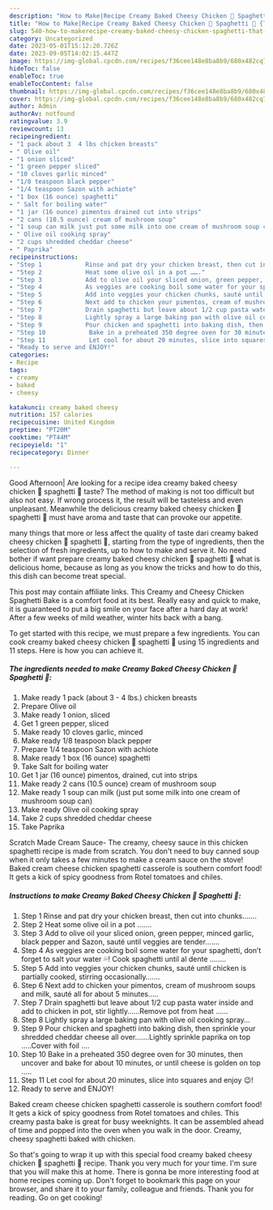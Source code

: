 ```yaml
---
description: "How to Make|Recipe Creamy Baked Cheesy Chicken 🐔 Spaghetti 🍝 {That is Special"
title: "How to Make|Recipe Creamy Baked Cheesy Chicken 🐔 Spaghetti 🍝 {That is Special"
slug: 540-how-to-makerecipe-creamy-baked-cheesy-chicken-spaghetti-that-is-special
category: Uncategorized
date: 2023-05-01T15:12:20.726Z
date: 2023-09-05T14:02:15.447Z
image: https://img-global.cpcdn.com/recipes/f36cee148e8ba8b9/680x482cq70/creamy-baked-cheesy-chicken-spaghetti-recipe-main-photo.jpg
hideToc: false
enableToc: true
enableTocContent: false
thumbnail: https://img-global.cpcdn.com/recipes/f36cee148e8ba8b9/680x482cq70/creamy-baked-cheesy-chicken-spaghetti-recipe-main-photo.jpg
cover: https://img-global.cpcdn.com/recipes/f36cee148e8ba8b9/680x482cq70/creamy-baked-cheesy-chicken-spaghetti-recipe-main-photo.jpg
author: Admin
authorAv: notfound
ratingvalue: 3.9
reviewcount: 13
recipeingredient:
- "1 pack about 3  4 lbs chicken breasts"
- " Olive oil"
- "1 onion sliced"
- "1 green pepper sliced"
- "10 cloves garlic minced"
- "1/8 teaspoon black pepper"
- "1/4 teaspoon Sazon with achiote"
- "1 box (16 ounce) spaghetti"
- " Salt for boiling water"
- "1 jar (16 ounce) pimentos drained cut into strips"
- "2 cans (10.5 ounce) cream of mushroom soup"
- "1 soup can milk just put some milk into one cream of mushroom soup can"
- " Olive oil cooking spray"
- "2 cups shredded cheddar cheese"
- " Paprika"
recipeinstructions:
- "Step 1            Rinse and pat dry your chicken breast, then cut into chunks……."
- "Step 2            Heat some olive oil in a pot ……."
- "Step 3            Add to olive oil your sliced onion, green pepper, minced garlic, black pepper and Sazon, sauté until veggies are tender……."
- "Step 4            As veggies are cooking boil some water for your spaghetti, don’t forget to salt your water 💦! Cook spaghetti until al dente …….."
- "Step 5            Add into veggies your chicken chunks, sauté until chicken is partially cooked, stirring occasionally……."
- "Step 6            Next add to chicken your pimentos, cream of mushroom soups and milk, sauté all for about 5 minutes….."
- "Step 7            Drain spaghetti but leave about 1/2 cup pasta water inside and add to chicken in pot, stir lightly……Remove pot from heat ……"
- "Step 8            Lightly spray a large baking pan with olive oil cooking spray…"
- "Step 9            Pour chicken and spaghetti into baking dish, then sprinkle your shredded cheddar cheese all over…….Lightly sprinkle paprika on top …..Cover with foil …."
- "Step 10            Bake in a preheated 350 degree oven for 30 minutes, then uncover and bake for about 10 minutes, or until cheese is golden on top ….."
- "Step 11            Let cool for about 20 minutes, slice into squares and enjoy 😉!"
- "Ready to serve and ENJOY!"
categories:
- Recipe
tags:
- creamy
- baked
- cheesy

katakunci: creamy baked cheesy 
nutrition: 157 calories
recipecuisine: United Kingdom
preptime: "PT20M"
cooktime: "PT44M"
recipeyield: "1"
recipecategory: Dinner

---
```



Good Afternoon| Are looking for a recipe idea creamy baked cheesy chicken 🐔 spaghetti 🍝 taste? The method of making is not too difficult but also not easy. If wrong process it, the result will be tasteless and even unpleasant. Meanwhile the delicious creamy baked cheesy chicken 🐔 spaghetti 🍝 must have aroma and taste that can provoke our appetite.






many things that more or less affect the quality of taste dari creamy baked cheesy chicken 🐔 spaghetti 🍝, starting from the type of ingredients, then the selection of fresh ingredients, up to how to make and serve it. No need bother if want prepare creamy baked cheesy chicken 🐔 spaghetti 🍝 what is delicious home, because as long as you know the tricks and how to do this, this dish can become treat  special.


This post may contain affiliate links. This Creamy and Cheesy Chicken Spaghetti Bake is a comfort food at its best. Really easy and quick to make, it is guaranteed to put a big smile on your face after a hard day at work! After a few weeks of mild weather, winter hits back with a bang.


To get started with this recipe, we must prepare a few ingredients. You can cook creamy baked cheesy chicken 🐔 spaghetti 🍝 using 15 ingredients and 11 steps. Here is how you can achieve it.

<!--inarticleads1-->

##### The ingredients needed to make Creamy Baked Cheesy Chicken 🐔 Spaghetti 🍝:

1. Make ready 1 pack (about 3 - 4 lbs.) chicken breasts
1. Prepare  Olive oil
1. Make ready 1 onion, sliced
1. Get 1 green pepper, sliced
1. Make ready 10 cloves garlic, minced
1. Make ready 1/8 teaspoon black pepper
1. Prepare 1/4 teaspoon Sazon with achiote
1. Make ready 1 box (16 ounce) spaghetti
1. Take  Salt for boiling water
1. Get 1 jar (16 ounce) pimentos, drained, cut into strips
1. Make ready 2 cans (10.5 ounce) cream of mushroom soup
1. Make ready 1 soup can milk (just put some milk into one cream of mushroom soup can)
1. Make ready  Olive oil cooking spray
1. Take 2 cups shredded cheddar cheese
1. Take  Paprika


Scratch Made Cream Sauce- The creamy, cheesy sauce in this chicken spaghetti recipe is made from scratch. You don&#39;t need to buy canned soup when it only takes a few minutes to make a cream sauce on the stove! Baked cream cheese chicken spaghetti casserole is southern comfort food! It gets a kick of spicy goodness from Rotel tomatoes and chiles. 

<!--inarticleads2-->

##### Instructions to make Creamy Baked Cheesy Chicken 🐔 Spaghetti 🍝:

1. Step 1            Rinse and pat dry your chicken breast, then cut into chunks…….
1. Step 2            Heat some olive oil in a pot …….
1. Step 3            Add to olive oil your sliced onion, green pepper, minced garlic, black pepper and Sazon, sauté until veggies are tender…….
1. Step 4            As veggies are cooking boil some water for your spaghetti, don’t forget to salt your water 💦! Cook spaghetti until al dente ……..
1. Step 5            Add into veggies your chicken chunks, sauté until chicken is partially cooked, stirring occasionally…….
1. Step 6            Next add to chicken your pimentos, cream of mushroom soups and milk, sauté all for about 5 minutes…..
1. Step 7            Drain spaghetti but leave about 1/2 cup pasta water inside and add to chicken in pot, stir lightly……Remove pot from heat ……
1. Step 8            Lightly spray a large baking pan with olive oil cooking spray…
1. Step 9            Pour chicken and spaghetti into baking dish, then sprinkle your shredded cheddar cheese all over…….Lightly sprinkle paprika on top …..Cover with foil ….
1. Step 10            Bake in a preheated 350 degree oven for 30 minutes, then uncover and bake for about 10 minutes, or until cheese is golden on top …..
1. Step 11            Let cool for about 20 minutes, slice into squares and enjoy 😉!
1. Ready to serve and ENJOY!

Baked cream cheese chicken spaghetti casserole is southern comfort food! It gets a kick of spicy goodness from Rotel tomatoes and chiles. This creamy pasta bake is great for busy weeknights. It can be assembled ahead of time and popped into the oven when you walk in the door. Creamy, cheesy spaghetti baked with chicken. 

So that's going to wrap it up with this special food creamy baked cheesy chicken 🐔 spaghetti 🍝 recipe. Thank you very much for your time. I'm sure that you will make this at home. There is gonna be more interesting food at home recipes coming up. Don't forget to bookmark this page on your browser, and share it to your family, colleague and friends. Thank you for reading. Go on get cooking!
